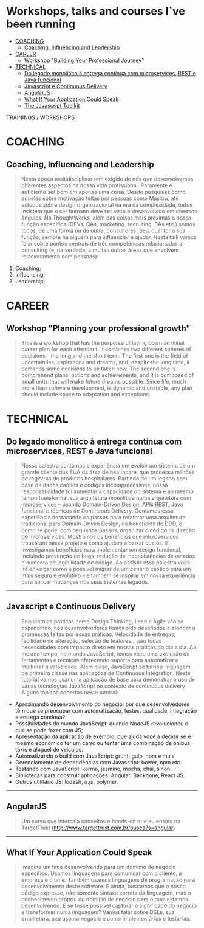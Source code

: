 
# Workshops, talks and courses I`ve been running

- [COACHING](#coaching)  
  - [Coaching, Influencing and Leadership](#coaching-influencing-and-leadership)
- [CAREER](#career)
  - [Workshop "Building Your Professional Journey"](#building-your-professional-journey)
- [TECHNICAL](#technical)
  - [Do legado monolítico à entrega contínua com microservices, REST e Java funcional](#do-legado-monolitico-a-entrega-continua)
  - [Javascript e Continuous Delivery](#javascript-e-continuous-delivery)
  - [AngularJS](#angularjs)
  - [What If Your Application Could Speak](#what-if-your-application-could-speak)
  - [The Javascript Toolkit](#the-javascript-toolkit)

TRAININGS / WORKSHOPS

# COACHING

## Coaching, Influencing and Leadership

  > Nesta época multidisciplinar tem exigido de nós que desenvolvamos diferentes aspectos na nossa vida profissional. Raramente é suficiente ser bom em apenas uma coisa. Desde pesquisas como aquelas sobre motivação feitas por pessoas como Maslow, até estudos sobre design organizacional na era da complexidade, todos insistem que o ser humano deve ser visto e desenvolvido em diversos ângulos.
    Na ThoughtWorks, além das coisas mais próximas a nossa função específica (DEVs, QAs, marketing, recruiting, BAs etc.) somos todos, de uma forma ou de outra, consultores. Seja qual for a sua função, sempre há alguém para influenciar e ajudar.
    Nesta talk vamos falar sobre pontos centrais de três competências relacionadas a consulting (e, na verdade, a muitas outras áreas que envolvem relacionamento com pessoas):
  1. Coaching; 
  2. Influencing; 
  3. Leadership;
  
# CAREER

## Workshop "Planning your professional growth"

  > This is a workshop that has the purporse of laying down an initial career plan for each attendant. It combines two different spheres of decisions - the long and the short term. The first one is the field of uncertainties, aspirations and dreams, and, despite the long time, it demands some decisions to be taken now. The second one is comprehend plans, actions and achievements, and it is composed of small units that will make future dreams possible. Since life, much more than software development, is dynamic and unstable, any plan should include space to adaptation and exceptions.


# TECHNICAL

## Do legado monolítico à entrega contínua com microservices, REST e Java funcional

  > Nessa palestra contamos a experiência em evoluir um sistema de um grande cliente dos EUA da área de healthcare, que processa milhões de registros de produtos hospitalares. Partindo de um legado com base de dados caótica e códigos incompreensíveis, nossa responsabilidade foi aumentar a capacidade do sistema e ao mesmo tempo transformar sua arquitetura monolítica numa arquitetura com microservices – usando Domain-Driven Design, APIs REST, Java funcional e técnicas de Continuous Delivery.
  Contamos essa experiência destacando os passos para refatorar uma arquitetura tradicional para Domain-Driven Design, os benefícios do DDD, e como se pode, com pequenos passos, organizar o código na direção de microservices. Mostramos os benefícios que microservices trouxeram nesse projeto e como ajudam a baixar custos. E investigamos benefícios para implementar um design funcional, incluindo prevenção de bugs, redução de inconsistências de estados e aumento de legibilidade de código.
  Ao assistir essa palestra você irá enxergar como é possível migrar de um cenário caótico para um mais seguro e evolutivo – e também se inspirar em nossa experiência para aplicar mudanças nos seus sistemas legados.

--- 

## Javascript e Continuous Delivery

  > Enquanto as práticas como Design Thinking, Lean e Agile vão se expandindo, nós desenvolvedores temos sido desafiados a atender a promessas feitas por essas práticas. Velocidade de entregas, facilidade de alteração, seleção de features... são todas necessidades com impacto direto em nossas práticas do dia a dia.
  Ao mesmo tempo, no mundo JavaScript, temos visto uma explosão de ferramentas e técnicas oferecendo suporte para automatizar e melhorar a velocidade. Além disso, JavaScript se tornou linguagem de primeira classe nas aplicações de Continuous Integration.
  Neste tutorial vamos usar uma aplicação de base para demonstrar o uso de várias tecnologias JavaScript no contexto de continuous delivery. Alguns tópicos cobertos neste tutorial:
  - Aproximando desenvolvimento do negócio: por que desenvolvedores têm que se preocupar com automatização, testes, qualidade, integração e entrega contínua?
  - Possibilidades do mundo JavaScript: quando NodeJS revolucionou o que se pode fazer com JS;
  - Apresentação da aplicação de exemplo, que ajuda você a decidir se é mesmo econômico ter um carro ou tentar uma combinação de ônibus, táxis e aluguel de veículos.
  - Automatizando o build com JavaScript: grunt, gulp, npm e mais
  - Gerenciamento de dependências com Javascript: bower, npm etc.
  - Testando com JavaScript: karma, jasmine, mocha, chai, sinon.
  - Bibliotecas para construir aplicações: Angular, Backbone, React JS.
  - Outros utilitário JS: lodash, q.js, polymer.

--- 

## AngularJS

  > Um curso que intercala conceitos e hands-on que eu ensino na TargetTrust (http://www.targettrust.com.br/busca?s=angular)

--- 

## What If Your Application Could Speak

  > Imagine um time desenvolvendo para um domínio de negócio específico. Usamos linguagens para comunicar com o cliente, a empresa e o time. Também usamos linguagens de programação para desenvolvimento deste software. E ainda, buscamos que o nosso código expresse, não somente sintaxe correta da linguagem, mas o conhecimento próprio do domínio de negócio para o qual estamos desenvolvendo. E se fosse possível capturar o significado do negócio e transformar numa linguagem? Vamos falar sobre DSLs, sua arquitetura, seu uso no negócio e como implementá-las e testá-las.
